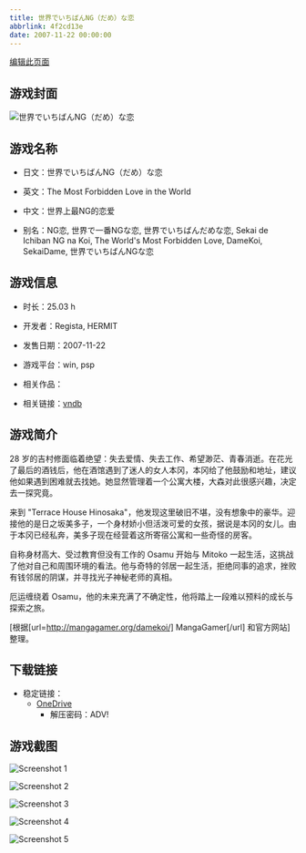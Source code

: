 ```yaml
---
title: 世界でいちばんNG（だめ）な恋
abbrlink: 4f2cd13e
date: 2007-11-22 00:00:00
---
```

[编辑此页面](https://github.com/ACG-3/ADV3-source/blob/main/source/_posts/games/%E4%B8%96%E7%95%8C%E3%81%A7%E3%81%84%E3%81%A1%E3%81%B0%E3%82%93NG%EF%BC%88%E3%81%A0%E3%82%81%EF%BC%89%E3%81%AA%E6%81%8B.md)

## 游戏封面

![世界でいちばんNG（だめ）な恋](https://pan.timero.xyz/d/onedrive/img_lib_001/%E4%B8%96%E7%95%8C%E3%81%A7%E3%81%84%E3%81%A1%E3%81%B0%E3%82%93NG%EF%BC%88%E3%81%A0%E3%82%81%EF%BC%89%E3%81%AA%E6%81%8B_cover.avif)


## 游戏名称

- 日文：世界でいちばんNG（だめ）な恋
- 英文：The Most Forbidden Love in the World
- 中文：世界上最NG的恋爱

- 别名：NG恋, 世界で一番NGな恋, 世界でいちばんだめな恋, Sekai de Ichiban NG na Koi, The World's Most Forbidden Love, DameKoi, SekaiDame, 世界でいちばんNGな恋


## 游戏信息

- 时长：25.03 h
- 开发者：Regista, HERMIT
- 发售日期：2007-11-22
- 游戏平台：win, psp
- 相关作品：

- 相关链接：[vndb](https://vndb.org/v415)


## 游戏简介

28 岁的吉村修面临着绝望：失去爱情、失去工作、希望渺茫、青春消逝。在花光了最后的酒钱后，他在酒馆遇到了迷人的女人本冈，本冈给了他鼓励和地址，建议他如果遇到困难就去找她。她显然管理着一个公寓大楼，大森对此很感兴趣，决定去一探究竟。

来到 "Terrace House Hinosaka"，他发现这里破旧不堪，没有想象中的豪华。迎接他的是日之坂美多子，一个身材娇小但活泼可爱的女孩，据说是本冈的女儿。由于本冈已经私奔，美多子现在经营着这所寄宿公寓和一些奇怪的房客。

自称身材高大、受过教育但没有工作的 Osamu 开始与 Mitoko 一起生活，这挑战了他对自己和周围环境的看法。他与奇特的邻居一起生活，拒绝同事的追求，挫败有钱邻居的阴谋，并寻找光子神秘老师的真相。

厄运缠绕着 Osamu，他的未来充满了不确定性，他将踏上一段难以预料的成长与探索之旅。

[根据[url=http://mangagamer.org/damekoi/] MangaGamer[/url] 和官方网站]整理。


## 下载链接

- 稳定链接：
    - [OneDrive](https://pan.timero.xyz/onedrive/adv_lib_001/%E4%B8%96%E7%95%8C%E3%81%A7%E3%81%84%E3%81%A1%E3%81%B0%E3%82%93NG%EF%BC%88%E3%81%A0%E3%82%81%EF%BC%89%E3%81%AA%E6%81%8B)
        - 解压密码：ADV!



## 游戏截图


![Screenshot 1](https://pan.timero.xyz/d/onedrive/img_lib_001/%E4%B8%96%E7%95%8C%E3%81%A7%E3%81%84%E3%81%A1%E3%81%B0%E3%82%93NG%EF%BC%88%E3%81%A0%E3%82%81%EF%BC%89%E3%81%AA%E6%81%8B_Screenshot_1.avif)

![Screenshot 2](https://pan.timero.xyz/d/onedrive/img_lib_001/%E4%B8%96%E7%95%8C%E3%81%A7%E3%81%84%E3%81%A1%E3%81%B0%E3%82%93NG%EF%BC%88%E3%81%A0%E3%82%81%EF%BC%89%E3%81%AA%E6%81%8B_Screenshot_2.avif)

![Screenshot 3](https://pan.timero.xyz/d/onedrive/img_lib_001/%E4%B8%96%E7%95%8C%E3%81%A7%E3%81%84%E3%81%A1%E3%81%B0%E3%82%93NG%EF%BC%88%E3%81%A0%E3%82%81%EF%BC%89%E3%81%AA%E6%81%8B_Screenshot_3.avif)

![Screenshot 4](https://pan.timero.xyz/d/onedrive/img_lib_001/%E4%B8%96%E7%95%8C%E3%81%A7%E3%81%84%E3%81%A1%E3%81%B0%E3%82%93NG%EF%BC%88%E3%81%A0%E3%82%81%EF%BC%89%E3%81%AA%E6%81%8B_Screenshot_4.avif)

![Screenshot 5](https://pan.timero.xyz/d/onedrive/img_lib_001/%E4%B8%96%E7%95%8C%E3%81%A7%E3%81%84%E3%81%A1%E3%81%B0%E3%82%93NG%EF%BC%88%E3%81%A0%E3%82%81%EF%BC%89%E3%81%AA%E6%81%8B_Screenshot_5.avif)

